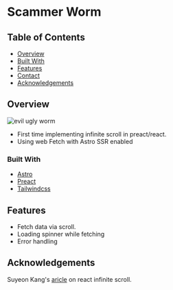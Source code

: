 # Scammer Worm

## Table of Contents

- [Overview](#overview)
- [Built With](#built-with)
- [Features](#features)
- [Contact](#contact)
- [Acknowledgements](#acknowledgements)

## Overview
  ![evil ugly worm](https://res.cloudinary.com/dpnkrz8c8/image/upload/w_300/v1663795898/random/Group_1_1_tsaaup.png)

  - First time implementing infinite scroll in preact/react.
  - Using web Fetch with Astro SSR enabled 

### Built With


- [Astro](https://astro.build)
- [Preact](https://preactjs.com)
- [Tailwindcss](https://tailwindcss.com)

## Features

- Fetch data via scroll.
- Loading spinner while fetching
- Error handling

## Acknowledgements

Suyeon Kang's [aricle](https://medium.com/suyeonme/react-how-to-implement-an-infinite-scroll-749003e9896a) on react infinite scroll.